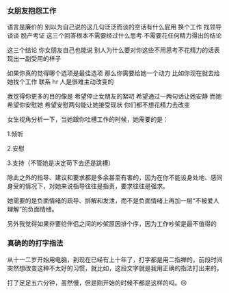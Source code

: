 ### 女朋友抱怨工作

语言是廉价的 别以为自己说的这几句泛泛而谈的空话有什么屁用 换个工作 找领导谈谈 脱产考证 这三个回答根本不需要经过什么思考 不需要花任何精力得出的结论

这三个结论 你女朋友自己也能说 别人为什么要对你这些不用思考不花精力的话表现出一副受用的样子

如果你真的觉得哪个选项是最佳选项 那么你需要给她一个动力 比如你现在就去给她找个工作 联系 hr 人是很难主动改变的

我觉得你更多的目的像是 希望停止女朋友的絮叨 希望通过一两句话让她安静 而她希望你安慰她 希望安慰两句能让她接受现状 你们都不想花精力去改变


女生视角分析一下，当她跟你吐槽工作的时候，她需要的是：

1.倾听

2.安慰

3.支持（不管她是决定苟下去还是跳槽）

除此之外的指导、建议和要求都是多余甚至有害的，因为在你不能设身处地、感同身受的情况下，对她来说指导往往是指责，要求往往是强求。

她需要的是负面情绪的疏导、排解和发泄，而不是负面情绪上再加一层“不被爱人理解”的负面情绪。

另外我觉得如果非要给伴侣之间的吵架原因排个序，因为工作吵架是最不值得的

### 真确的的打字指法

从十一二岁开始用电脑，到现在已经有上十年了，打字都是用二指禅的，前段时间突然想改变这种不太好的习惯，就比如，这段文字就是我用正确的指法打出来的，

打了足足五六分钟，虽然慢，但是刚开始的时候不都是这样的吗。😢